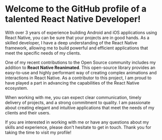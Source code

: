 # Welcome to the GitHub profile of a talented React Native Developer!

With over 3 years of experience building Android and iOS applications using React Native, you can be sure that your projects are in good hands. As a skilled developer, I have a deep understanding of the React Native framework, allowing me to build powerful and efficient applications that meet the specific needs of my clients.

One of my recent contributions to the Open Source community includes my addition to **React Native Reanimated**. This open-source library provides an easy-to-use and highly performant way of creating complex animations and interactions in React Native. As a contributor to this project, I am proud to have played a part in advancing the capabilities of the React Native ecosystem.

When working with me, you can expect clear communication, timely delivery of projects, and a strong commitment to quality. I am passionate about creating elegant and intuitive applications that meet the needs of my clients and their users.

If you are interested in working with me or have any questions about my skills and experience, please don't hesitate to get in touch. Thank you for taking the time to visit my profile!
<!---
Chinedu19/Chinedu19 is a ✨ special ✨ repository because its `README.md` (this file) appears on your GitHub profile.
You can click the Preview link to take a look at your changes.
--->
